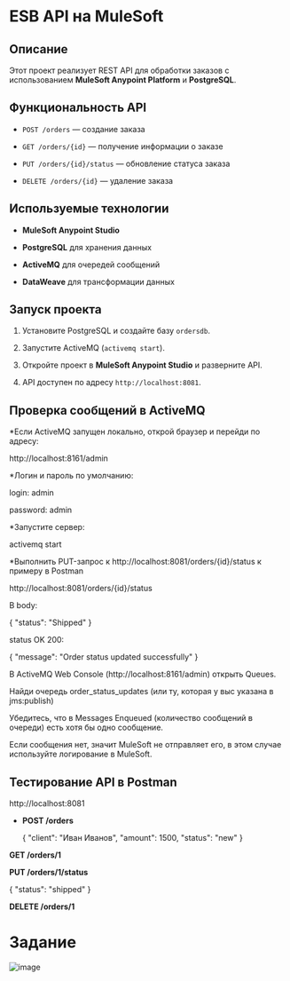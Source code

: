 # ESB API на MuleSoft

## Описание

Этот проект реализует REST API для обработки заказов с использованием **MuleSoft Anypoint Platform** и **PostgreSQL**.

## Функциональность API

- `POST /orders` — создание заказа
  
- `GET /orders/{id}` — получение информации о заказе
  
- `PUT /orders/{id}/status` — обновление статуса заказа
  
- `DELETE /orders/{id}` — удаление заказа


## Используемые технологии

- **MuleSoft Anypoint Studio**
  
- **PostgreSQL** для хранения данных
  
- **ActiveMQ** для очередей сообщений
  
- **DataWeave** для трансформации данных


## Запуск проекта

1. Установите PostgreSQL и создайте базу `ordersdb`.
   
2. Запустите ActiveMQ (`activemq start`).
   
3. Откройте проект в **MuleSoft Anypoint Studio** и разверните API.
   
4. API доступен по адресу `http://localhost:8081`.


## Проверка сообщений в ActiveMQ

*Если ActiveMQ запущен локально, открой браузер и перейди по адресу:

http://localhost:8161/admin

*Логин и пароль по умолчанию:

login: admin

password: admin

*Запустите сервер:

activemq start


*Выполнить PUT-запрос к http://localhost:8081/orders/{id}/status к примеру в Postman

http://localhost:8081/orders/{id}/status

В body:

{
  "status": "Shipped"
}

status OK 200:

{
  "message": "Order status updated successfully"
}


В ActiveMQ Web Console (http://localhost:8161/admin) открыть Queues.

Найди очередь order_status_updates (или ту, которая у выс указана в jms:publish)

Убедитесь, что в Messages Enqueued (количество сообщений в очереди) есть хотя бы одно сообщение.

Если сообщения нет, значит MuleSoft не отправляет его, в этом случае используйте логирование в MuleSoft.



## Тестирование API в Postman

http://localhost:8081

- **POST /orders**

  {
    "client": "Иван Иванов",
    "amount": 1500,
    "status": "new"
  }


**GET /orders/1**

**PUT /orders/1/status**

{
  "status": "shipped"
}

**DELETE /orders/1**


# Задание

![image](https://github.com/user-attachments/assets/31ba9880-f5ae-46c0-bc64-b00e34c4e79b)

